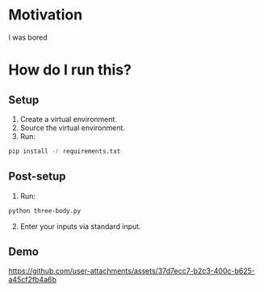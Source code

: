 # Motivation
I was bored
# How do I run this?
## Setup
1. Create a virtual environment.
2. Source the virtual environment.
3. Run:
```bash
pip install -r requirements.txt
```

## Post-setup
1. Run:
```bash
python three-body.py
```
2. Enter your inputs via standard input.

## Demo
https://github.com/user-attachments/assets/37d7ecc7-b2c3-400c-b625-a45cf2fb4a6b
